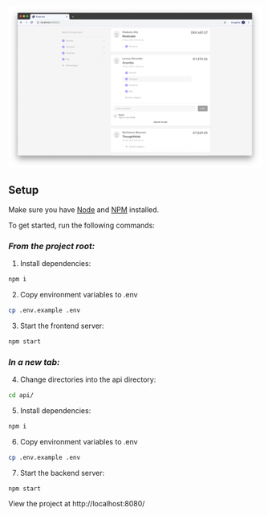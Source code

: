 ![Demo screenshot](./demo-screenshot.png 'Demo screenshot')

## Setup

Make sure you have [Node](https://nodejs.org/en/) and [NPM](https://www.npmjs.com/) installed.

To get started, run the following commands:

### _From the project root:_

1. Install dependencies:

```sh
npm i
```

2. Copy environment variables to .env

```sh
cp .env.example .env
```

3. Start the frontend server:

```sh
npm start
```

### _In a new tab:_

4. Change directories into the api directory:

```sh
cd api/
```

5. Install dependencies:

```sh
npm i
```

6. Copy environment variables to .env

```sh
cp .env.example .env
```

7. Start the backend server:

```sh
npm start
```

View the project at http://localhost:8080/
